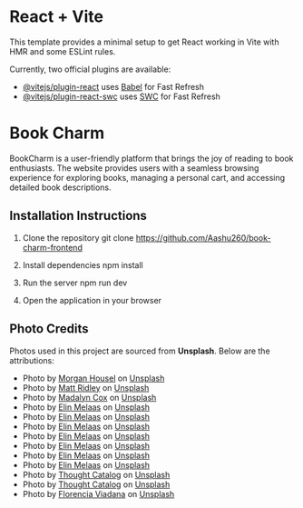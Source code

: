 # React + Vite

This template provides a minimal setup to get React working in Vite with HMR and some ESLint rules.

Currently, two official plugins are available:

- [@vitejs/plugin-react](https://github.com/vitejs/vite-plugin-react/blob/main/packages/plugin-react/README.md) uses [Babel](https://babeljs.io/) for Fast Refresh
- [@vitejs/plugin-react-swc](https://github.com/vitejs/vite-plugin-react-swc) uses [SWC](https://swc.rs/) for Fast Refresh

# Book Charm

BookCharm is a user-friendly platform that brings the joy of reading to book enthusiasts. The website provides users with a seamless browsing experience for exploring books, managing a personal cart, and accessing detailed book descriptions.

## Installation Instructions

1. Clone the repository
   git clone https://github.com/Aashu260/book-charm-frontend

2. Install dependencies
   npm install

3. Run the server
   npm run dev

4. Open the application in your browser

## Photo Credits

Photos used in this project are sourced from **Unsplash**. Below are the attributions:

- Photo by [Morgan Housel](https://unsplash.com/@morganhousel) on [Unsplash](https://unsplash.com/photos/aZ_MmSmAcjg)
- Photo by [Matt Ridley](https://unsplash.com/@mattwridley) on [Unsplash](https://unsplash.com/photos/matt-ridleys-how-innovation-works-H-LIL57PHCc)
- Photo by [Madalyn Cox](https://unsplash.com/@madalyncox) on [Unsplash](https://unsplash.com/photos/a-book-sitting-on-top-of-a-wooden-table-next-to-a-pool-O7ygzpAL4Mc)
- Photo by [Elin Melaas](https://unsplash.com/@elin_mel) on [Unsplash](https://unsplash.com/photos/a-cup-of-coffee-and-a-book-on-a-table-K8oOs0oFBME)
- Photo by [Elin Melaas](https://unsplash.com/@elin_mel) on [Unsplash](https://unsplash.com/photos/a-book-sitting-on-top-of-a-wooden-table-6gjiUmp2k_8)
- Photo by [Elin Melaas](https://unsplash.com/@elin_mel) on [Unsplash](https://unsplash.com/photos/a-book-sitting-on-top-of-a-blanket-qWZMFJbWb-E)
- Photo by [Elin Melaas](https://unsplash.com/@elin_mel) on [Unsplash](https://unsplash.com/photos/a-stack-of-books-sitting-on-top-of-a-wooden-table-bkEb423smLE)
- Photo by [Elin Melaas](https://unsplash.com/@elin_mel) on [Unsplash](https://unsplash.com/photos/a-book-sitting-on-top-of-a-table-next-to-a-cup-of-coffee-67ymMN47iEg)
- Photo by [Elin Melaas](https://unsplash.com/@elin_mel) on [Unsplash](https://unsplash.com/photos/a-book-sitting-on-top-of-a-wooden-table-kBDBb88S0fE)
- Photo by [Elin Melaas](https://unsplash.com/@elin_mel) on [Unsplash](https://unsplash.com/photos/a-cup-of-coffee-next-to-a-book-and-a-candle-kHcYBNBs6wE)
- Photo by [Thought Catalog](https://unsplash.com/@thoughtcatalog) on [Unsplash](https://unsplash.com/photos/closed-all-the-letters-i-should-have-sent-novel-book-beside-filled-white-cup-qkCTQFXidV8)
- Photo by [Thought Catalog](https://unsplash.com/@thoughtcatalog) on [Unsplash](https://unsplash.com/photos/woman-wearing-gray-and-white-striped-off-shoulder-dress-sitting-on-ground-while-holding-book-at-daytime-LrHek0iJTAE)
- Photo by [Florencia Viadana](https://unsplash.com/@florenciaviadana) on [Unsplash](https://unsplash.com/photos/assorted-title-book-lot-beside-window-1J8k0qqUfYY)
